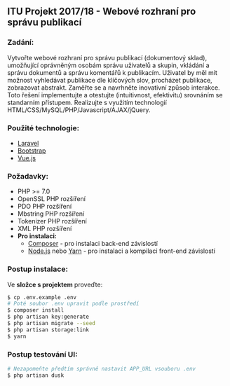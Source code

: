 ITU Projekt 2017/18 - Webové rozhraní pro správu publikací
------
### Zadání:
Vytvořte webové rozhraní pro správu publikací (dokumentový sklad), umožňující oprávněným osobám správu uživatelů a skupin, vkládání a správu dokumentů a správu komentářů k publikacím. Uživatel by měl mít možnost vyhledávat publikace dle klíčových slov, procházet publikace, zobrazovat abstrakt.
Zaměřte se a navrhněte inovativní způsob interakce. Toto řešení implementujte a otestujte (intuitivnost, efektivitu) srovnáním se standarním přístupem. Realizujte s využitím technologií HTML/CSS/MySQL/PHP/Javascript/AJAX/jQuery.

### Použité technologie:
* [Laravel](https://laravel.com/)
* [Bootstrap](https://getbootstrap.com/)
* [Vue.js](https://vuejs.org/)

### Požadavky:
* PHP >= 7.0
* OpenSSL PHP rozšíření
* PDO PHP rozšíření
* Mbstring PHP rozšíření
* Tokenizer PHP rozšíření
* XML PHP rozšíření
* **Pro instalaci:**
  * [Composer](https://getcomposer.org/) - pro instalaci back-end závislostí
  * [Node.js](https://nodejs.org/en/) nebo [Yarn](https://yarnpkg.com/lang/en/) - pro instalaci a kompilaci front-end závislostí

### Postup instalace:
Ve **složce s projektem** proveďte:
```bash
$ cp .env.example .env
# Poté soubor .env upravit podle prostředí
$ composer install
$ php artisan key:generate
$ php artisan migrate --seed
$ php artisan storage:link
$ yarn
```

### Postup testování UI:
```bash
# Nezapomeňte předtím správně nastavit APP_URL vsouboru .env
$ php artisan dusk
```
